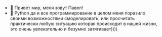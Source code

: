 - 👋 Привет мир, меня зовут Павел!
- 👀 Python да и все программирование в целом меня поразило своими возможностями смоделировать, или просчитать практически любую ситуацию которая происходит в нашей жизни, это очень увлекательно и безумно затягивает))))
<!---
PashkaVRN/PashkaVRN is a ✨ special ✨ repository because its `README.md` (this file) appears on your GitHub profile.
You can click the Preview link to take a look at your changes.
--->
